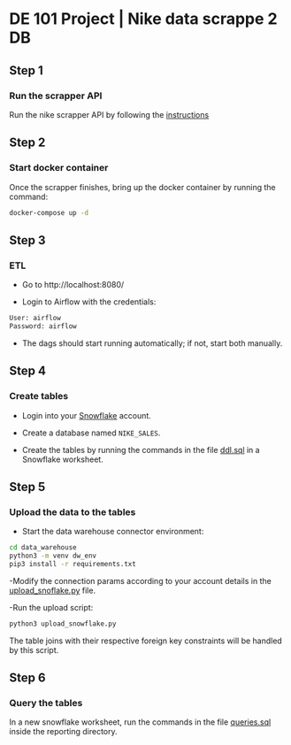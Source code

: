 # DE 101 Project | Nike data scrappe 2 DB

## Step 1

### Run the scrapper API

Run the nike scrapper API by following the [instructions](./scrapper/scrapper_instructions.md)

## Step 2

### Start docker container

Once the scrapper finishes, bring up the docker container by running the command:

```sh
docker-compose up -d
```

## Step 3

### ETL

- Go to http://localhost:8080/
  
- Login to Airflow with the credentials:
  
```txt
User: airflow
Password: airflow
```

- The dags should start running automatically; if not, start both manually.
  
## Step 4

### Create tables

- Login into your [Snowflake](https://www.snowflake.com) account.

- Create a database named `NIKE_SALES`.
  
- Create the tables by running the commands in the file [ddl.sql](reporting/ddl.sql) in a Snowflake worksheet.
  
## Step 5

### Upload the data to the tables

- Start the data warehouse connector environment:
  
```sh
cd data_warehouse
python3 -m venv dw_env
pip3 install -r requirements.txt
```

-Modify the connection params according to your account details in the [upload_snoflake.py](data_warehouse/upload_snowflake.py) file.

-Run the upload script:

```sh
python3 upload_snowflake.py
```

The table joins with their respective foreign key constraints will be handled by this script.

## Step 6

### Query the tables

In a new snowflake worksheet, run the commands in the file [queries.sql](reporting/queries.sql) inside the reporting directory.
